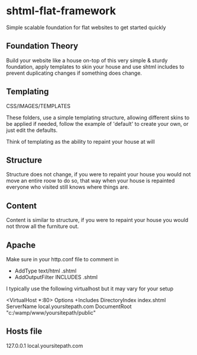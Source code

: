 shtml-flat-framework
====================

Simple scalable foundation for flat websites to get started quickly


Foundation Theory
-------------------

Build your website like a house on-top of this very simple & sturdy foundation, apply templates to skin your house and use shtml includes to prevent duplicating changes if something does change. 



Templating
-----------

CSS/IMAGES/TEMPLATES 

These folders, use a simple templating structure, allowing different skins to be applied if needed, follow the example of 'default' to create your own, or just edit the defaults.

Think of templating as the ability to repaint your house at will



Structure
-----------

Structure does not change, if you were to repaint your house you would not move an entire roow to do so, that way when your house is repainted everyone who visited still knows where things are.


Content
-----------

Content is similar to structure, if you were to repaint your house you would not throw all the furniture out. 


Apache
------------

Make sure in your http.conf file to comment in

- AddType text/html .shtml
- AddOutputFilter INCLUDES .shtml

    
I typically use the following virtualhost but it may vary for your setup
    
<VirtualHost *:80>
    Options +Includes
    DirectoryIndex index.shtml
    ServerName local.yoursitepath.com
    DocumentRoot "c:/wamp/www/yoursitepath/public"
</VirtualHost>


Hosts file
------------

127.0.0.1 				local.yoursitepath.com